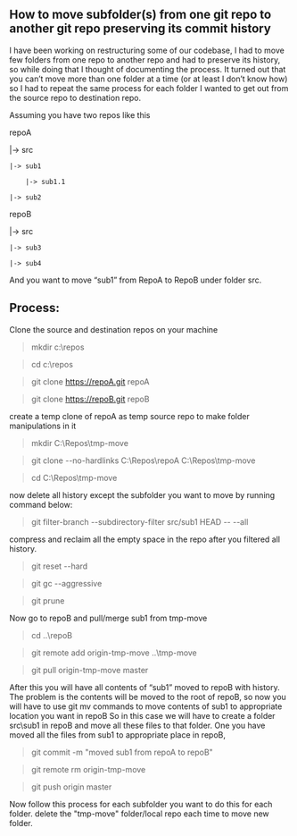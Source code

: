 How to move subfolder(s) from one git repo to another git repo preserving its commit history
---------------------------------------------------------------------------------------------
I have been working on restructuring some of our codebase, I had to move few folders from one repo to another repo and had to preserve its history, so while doing that I thought of documenting the process.
It turned out that you can’t move more than one folder at a time (or at least I don’t know how) so I had to repeat the same process for each folder I wanted to get out from the source repo to destination repo.

Assuming you have two repos like this

repoA

|-> src

	|-> sub1
	
		|-> sub1.1
		
	|-> sub2

repoB

|-> src

	|-> sub3
	
	|-> sub4

And you want to move “sub1” from RepoA to RepoB under folder src.

Process:
-------
Clone the source and destination repos on your machine
> mkdir c:\repos

> cd c:\repos

> git clone https://repoA.git repoA

> git clone https://repoB.git repoB

create a temp clone of repoA as temp source repo to make folder manipulations in it

> mkdir C:\Repos\tmp-move

> git clone --no-hardlinks C:\Repos\repoA C:\Repos\tmp-move

> cd C:\Repos\tmp-move

now delete all history except the subfolder you want to move by running command below:

> git filter-branch --subdirectory-filter src/sub1 HEAD -- --all

compress and reclaim all the empty space in the repo after you filtered all history.

> git reset --hard

> git gc --aggressive

> git prune

Now go to repoB and pull/merge sub1 from tmp-move

> cd ..\repoB

> git remote add origin-tmp-move ..\tmp-move

> git pull origin-tmp-move master

After this you will have all contents of “sub1” moved to repoB with history. The problem is the contents will be moved to the root of repoB, so now you will have to use git mv commands to move contents of sub1 to appropriate location you want in repoB
So in this case we will have to create a folder src\sub1 in repoB and move all these files to that folder.
One you have moved all the files from sub1 to appropriate place in repoB,

> git commit -m "moved sub1 from repoA to repoB"

> git remote rm origin-tmp-move

> git push origin master


Now follow this process for each subfolder you want to do this for each folder. delete the "tmp-move" folder/local repo each time to move new folder.

